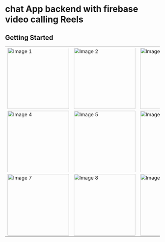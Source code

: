 # chat App backend with firebase  video calling Reels
## Getting Started

 <table>
        <tr>
            <td><img src="https://github.com/Rehman85/ChatAppCode/assets/144882089/d3c2a398-c88e-434b-bed1-2c72b2c34f07" alt="Image 1" width="200"></td>
            <td><img src="https://github.com/Rehman85/ChatAppCode/assets/144882089/b94af647-7c64-4ee4-8c91-3ca2a01cb855" alt="Image 2" width="200"></td>
            <td><img src="https://github.com/Rehman85/ChatAppCode/assets/144882089/b2067386-c9f1-41fd-820b-947d25f465a8" alt="Image 3" width="200"></td>
        </tr>
        <tr>
            <td><img src="https://github.com/Rehman85/ChatAppCode/assets/144882089/f65537b2-f037-44ae-b3ce-42fe5041a344" alt="Image 4" width="200"></td>
            <td><img src="https://github.com/Rehman85/ChatAppCode/assets/144882089/09765f79-0f9e-4eb6-9258-b00a7646f2df" alt="Image 5" width="200"></td>
            <td><img src="https://github.com/Rehman85/ChatAppCode/assets/144882089/53c8f667-29e1-47e9-a52a-9ceca9b599eb" alt="Image 6" width="200"></td>
        </tr>
        <tr>
            <td><img src="https://github.com/Rehman85/ChatAppCode/assets/144882089/57ce23a7-b903-4151-81aa-b952ae6ed2c3" alt="Image 7" width="200"></td>
            <td><img src="https://github.com/Rehman85/ChatAppCode/assets/144882089/1f2898d3-bef6-494c-b372-fd0026cfc3ab" alt="Image 8" width="200"></td>
            <td><img src="https://github.com/Rehman85/ChatAppCode/assets/144882089/ef3ea3b5-9b80-47c4-b969-122d2e3deaf0" alt="Image 9" width="200"></td>
        </tr>
    </table>
